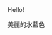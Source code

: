 <html>
<body>
Hello!
</body>
<div class="container">
<p class="text-primary">美麗的水藍色</p>
</div>
</html>
